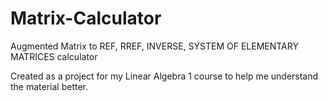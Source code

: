# Matrix-Calculator
Augmented Matrix to REF, RREF, INVERSE, SYSTEM OF ELEMENTARY MATRICES calculator

Created as a project for my Linear Algebra 1 course to help me understand the material better.
